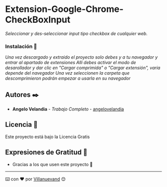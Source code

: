 # Extension-Google-Chrome-CheckBoxInput

_Seleccionar y des-seleccionar input tipo checkbox  de cualquier web._

### Instalación 🔧

_Una vez descargado y extraido el proyecto solo debes y a tu navegador y entrar al apartado de extensiones_
_Allí debes activar el modo de desarollador y dar clic en "Cargar comprimida" o "Cargar extensión", varia depende del navegador_
_Una vez seleccionen la carpeta que descomprimieron podrán empezar a usarla en su navegador_

## Autores ✒️

* **Angelo Velandia** - *Trabajo Completo* - [angelovelandia](https://github.com/angelovelandia)

## Licencia 📄

Este proyecto está bajo la Licencia Gratis

## Expresiones de Gratitud 🎁

* Gracias a los que usen este proyecto 📢

---
⌨️ con ❤️ por [Villanuevand](https://github.com/Villanuevand) 😊
